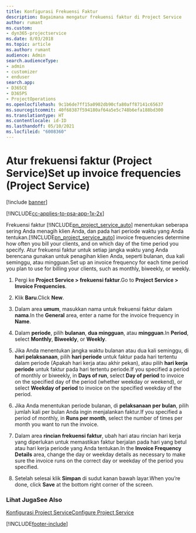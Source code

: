 ```yaml
---
title: Konfigurasi Frekuensi Faktur
description: Bagaimana mengatur frekuensi faktur di Project Service
author: rumant
ms.custom:
- dyn365-projectservice
ms.date: 8/03/2018
ms.topic: article
ms.author: rumant
audience: Admin
search.audienceType:
- admin
- customizer
- enduser
search.app:
- D365CE
- D365PS
- ProjectOperations
ms.openlocfilehash: 9c1b6de7ff15a0902db90cfa80aff87141c65637
ms.sourcegitcommit: 40f68387f594180af64a5e5c748b6efa188bd300
ms.translationtype: HT
ms.contentlocale: id-ID
ms.lasthandoff: 05/10/2021
ms.locfileid: "6008360"
---
```

# <a name="set-up-invoice-frequencies-project-service"></a><span data-ttu-id="1e3f0-103">Atur frekuensi faktur (Project Service)</span><span class="sxs-lookup"><span data-stu-id="1e3f0-103">Set up invoice frequencies (Project Service)</span></span>

[!include [banner](../includes/psa-now-project-operations.md)]

[!INCLUDE[cc-applies-to-psa-app-1x-2x](../includes/cc-applies-to-psa-app-1x-2x.md)]

<span data-ttu-id="1e3f0-104">Frekuensi faktur [!INCLUDE[pn_project_service_auto](../includes/pn-project-service-auto.md)] menentukan seberapa sering Anda menagih klien Anda, dan pada hari periode waktu yang Anda tentukan.</span><span class="sxs-lookup"><span data-stu-id="1e3f0-104">[!INCLUDE[pn_project_service_auto](../includes/pn-project-service-auto.md)] invoice frequencies determine how often you bill your clients, and on which day of the time period you specify.</span></span> <span data-ttu-id="1e3f0-105">Atur frekuensi faktur untuk setiap jangka waktu yang Anda berencana gunakan untuk penagihan klien Anda, seperti bulanan, dua kali seminggu, atau mingguan.</span><span class="sxs-lookup"><span data-stu-id="1e3f0-105">Set up an invoice frequency for each time period you plan to use for billing your clients, such as monthly, biweekly, or weekly.</span></span>  
  
1.  <span data-ttu-id="1e3f0-106">Pergi ke **Project Service > frekuensi faktur**.</span><span class="sxs-lookup"><span data-stu-id="1e3f0-106">Go to **Project Service > Invoice Frequencies**.</span></span>  
  
2.  <span data-ttu-id="1e3f0-107">Klik **Baru**.</span><span class="sxs-lookup"><span data-stu-id="1e3f0-107">Click **New**.</span></span>  
  
3.  <span data-ttu-id="1e3f0-108">Dalam area **umum**, masukkan nama untuk frekuensi faktur dalam **nama**.</span><span class="sxs-lookup"><span data-stu-id="1e3f0-108">In the **General** area, enter a name for the invoice frequency in **Name**.</span></span>  
  
4.  <span data-ttu-id="1e3f0-109">Dalam **periode**, pilih **bulanan**, **dua mingguan**, atau **mingguan**.</span><span class="sxs-lookup"><span data-stu-id="1e3f0-109">In **Period**, select **Monthly**, **Biweekly**, or **Weekly**.</span></span>  
  
5.  <span data-ttu-id="1e3f0-110">Jika Anda menentukan jangka waktu bulanan atau dua kali seminggu, di **hari pelaksanaan**, pilih **hari periode** untuk faktur pada hari tertentu dalam periode (Apakah hari kerja atau akhir pekan), atau pilih **hari kerja periode** untuk faktur pada hari tertentu periode.</span><span class="sxs-lookup"><span data-stu-id="1e3f0-110">If you specified a period of monthly or biweekly, in **Days of run**, select **Day of period** to invoice on the specified day of the period (whether weekday or weekend), or select **Weekday of period** to invoice on the specified weekday of the period.</span></span>  
  
6.  <span data-ttu-id="1e3f0-111">Jika Anda menentukan periode bulanan, di **pelaksanaan per bulan**, pilih jumlah kali per bulan Anda ingin menjalankan faktur.</span><span class="sxs-lookup"><span data-stu-id="1e3f0-111">If you specified a period of monthly, in **Runs per month**, select the number of times per month you want to run the invoice.</span></span>  
  
7.  <span data-ttu-id="1e3f0-112">Dalam area **rincian frekuensi faktur**, ubah hari atau rincian hari kerja yang diperlukan untuk memastikan faktur berjalan pada hari yang betul atau hari kerja periode yang Anda tentukan.</span><span class="sxs-lookup"><span data-stu-id="1e3f0-112">In the **Invoice Frequency Details** area, change the day or weekday details as necessary to make sure the invoice runs on the correct day or weekday of the period you specified.</span></span>  
  
8.  <span data-ttu-id="1e3f0-113">Setelah selesai klik **Simpan** di sudut kanan bawah layar.</span><span class="sxs-lookup"><span data-stu-id="1e3f0-113">When you’re done, click **Save** at the bottom right corner of the screen.</span></span>  
  
### <a name="see-also"></a><span data-ttu-id="1e3f0-114">Lihat Juga</span><span class="sxs-lookup"><span data-stu-id="1e3f0-114">See Also</span></span>  
 [<span data-ttu-id="1e3f0-115">Konfigurasi Project Service</span><span class="sxs-lookup"><span data-stu-id="1e3f0-115">Configure Project Service</span></span>](../psa/configure.md)


[!INCLUDE[footer-include](../includes/footer-banner.md)]